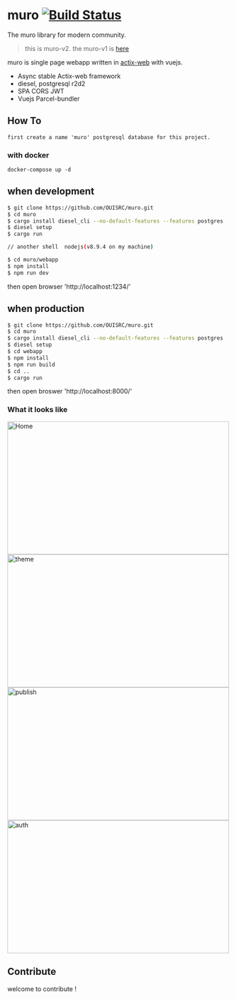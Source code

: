 # muro [![Build Status](https://travis-ci.org/OUIRC/muro.svg?branch=master)](https://travis-ci.org/OUIRC/muro)

The muro library for modern community.
>this is muro-v2. the muro-v1 is [here](https://github.com/something-here/muro)

muro is single page webapp written in [actix-web](https://github.com/actix/actix-web) with vuejs.
- Async stable Actix-web framework 
- diesel, postgresql r2d2
- SPA CORS JWT
- Vuejs Parcel-bundler

## How To
    first create a name 'muro' postgresql database for this project.

### with docker

```
docker-compose up -d
```

## when development 
```bash
$ git clone https://github.com/OUISRC/muro.git
$ cd muro
$ cargo install diesel_cli --no-default-features --features postgres
$ diesel setup
$ cargo run

// another shell  nodejs(v8.9.4 on my machine)

$ cd muro/webapp
$ npm install
$ npm run dev
```
then open browser 'http://localhost:1234/'

## when production

```bash
$ git clone https://github.com/OUISRC/muro.git
$ cd muro
$ cargo install diesel_cli --no-default-features --features postgres
$ diesel setup
$ cd webapp
$ npm install
$ npm run build
$ cd ..
$ cargo run
```
then open broswer 'http://localhost:8000/'

### <a name="screenshots"> What it looks like </a>

<img alt="Home" height="300" width="500" src="https://raw.githubusercontent.com/OUISRC/muro/master/home.png">

<img alt="theme" height="300" width="500" src="https://raw.githubusercontent.com/OUISRC/muro/master/theme.png">

<img alt="publish" height="300" width="500" src="https://raw.githubusercontent.com/OUISRC/muro/master/publish.png">

<img alt="auth" height="300" width="500" src="https://raw.githubusercontent.com/OUISRC/muro/master/auth.png">


## Contribute
 
welcome to contribute !


